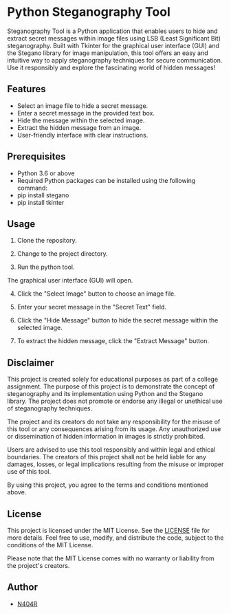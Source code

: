 
# Python Steganography Tool
 Steganography Tool is a Python application that enables users to hide and extract secret messages within image files using LSB (Least Significant Bit) steganography. Built with Tkinter for the graphical user interface (GUI) and the Stegano library for image manipulation, this tool offers an easy and intuitive way to apply steganography techniques for secure communication. Use it responsibly and explore the fascinating world of hidden messages!

## Features

- Select an image file to hide a secret message.
- Enter a secret message in the provided text box.
- Hide the message within the selected image.
- Extract the hidden message from an image.
- User-friendly interface with clear instructions.

## Prerequisites
- Python 3.6 or above
- Required Python packages can be installed using the following command:
- pip install stegano
- pip install tkinter

## Usage

1. Clone the repository.

2. Change to the project directory.

3. Run the python tool.

The graphical user interface (GUI) will open.

4. Click the "Select Image" button to choose an image file.

5. Enter your secret message in the "Secret Text" field.

6. Click the "Hide Message" button to hide the secret message within the selected image.

7. To extract the hidden message, click the "Extract Message" button.

## Disclaimer

This project is created solely for educational purposes as part of a college assignment. The purpose of this project is to demonstrate the concept of steganography and its implementation using Python and the Stegano library. The project does not promote or endorse any illegal or unethical use of steganography techniques.

The project and its creators do not take any responsibility for the misuse of this tool or any consequences arising from its usage. Any unauthorized use or dissemination of hidden information in images is strictly prohibited.

Users are advised to use this tool responsibly and within legal and ethical boundaries. The creators of this project shall not be held liable for any damages, losses, or legal implications resulting from the misuse or improper use of this tool.

By using this project, you agree to the terms and conditions mentioned above.

## License

This project is licensed under the MIT License. See the [LICENSE](LICENSE) file for more details.
Feel free to use, modify, and distribute the code, subject to the conditions of the MIT License.

Please note that the MIT License comes with no warranty or liability from the project's creators.

## Author

- [N404R](https://github.com/n404r)





